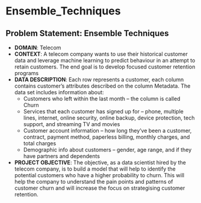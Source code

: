 # Ensemble_Techniques
## Problem Statement: Ensemble Techniques

* **DOMAIN**: Telecom
* **CONTEXT**: A telecom company wants to use their historical customer data and leverage machine learning to predict behaviour in an attempt to retain customers. The end goal is to develop focused customer retention programs 
* **DATA DESCRIPTION**: Each row represents a customer, each column contains customer’s attributes described on the column Metadata. The data set includes information about:
    * Customers who left within the last month – the column is called Churn
    * Services that each customer has signed up for – phone, multiple lines, internet, online security, online backup, device protection, tech support, and streaming TV and movies
    * Customer account information – how long they’ve been a customer, contract, payment method, paperless billing, monthly charges, and total charges
    * Demographic info about customers – gender, age range, and if they have partners and dependents
* **PROJECT OBJECTIVE**: The objective, as a data scientist hired by the telecom company, is to build a model that will help to identify the potential customers who have a higher probability to churn. This will help the company to understand the pain points and patterns of customer churn and will increase the focus on strategising customer retention.
